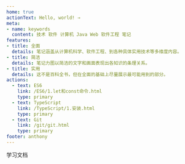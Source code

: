 ```yaml
---
home: true
actionText: Hello, world! →
meta:
- name: keywords
  content: 技术 软件 计算机 Java Web 软件工程 笔记
features:
- title: 全面
  details: 笔记涵盖从计算机科学、软件工程、到各种具体实用技术等多维度内容。
- title: 简洁
  details: 笔记力图以简洁的文字和画面表现出各知识的条理关系。
- title: 实用
  details: 这不是百科全书，但在全面的基础上尽量展示最可能用到的部分。
actions:
  - text: ES6
    link: /ES6/1.let和const命令.html
    type: primary
  - text: TypeScript
    link: /TypeScript/1.安装.html
    type: primary
  - text: Git
    link: /git/git.html
    type: primary
footer: anthony
---
```



学习文档